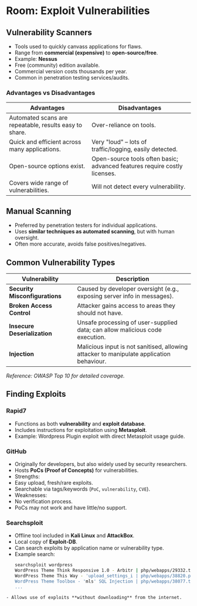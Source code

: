 # Room: Exploit Vulnerabilities

## Vulnerability Scanners

- Tools used to quickly canvass applications for flaws.
- Range from **commercial (expensive)** to **open-source/free**.
- Example: **Nessus**
 - Free (community) edition available.
 - Commercial version costs thousands per year.
 - Common in penetration testing services/audits.

### Advantages vs Disadvantages

| Advantages | Disadvantages |
|------------|---------------|
| Automated scans are repeatable, results easy to share. | Over-reliance on tools. |
| Quick and efficient across many applications. | Very "loud" – lots of traffic/logging, easily detected. |
| Open-source options exist. | Open-source tools often basic; advanced features require costly licenses. |
| Covers wide range of vulnerabilities. | Will not detect every vulnerability. |

## Manual Scanning

- Preferred by penetration testers for individual applications.
- Uses **similar techniques as automated scanning**, but with human oversight.
- Often more accurate, avoids false positives/negatives.

## Common Vulnerability Types

| Vulnerability | Description |
|---------------|-------------|
| **Security Misconfigurations** | Caused by developer oversight (e.g., exposing server info in messages). |
| **Broken Access Control** | Attacker gains access to areas they should not have. |
| **Insecure Deserialization** | Unsafe processing of user-supplied data; can allow malicious code execution. |
| **Injection** | Malicious input is not sanitised, allowing attacker to manipulate application behaviour. |

*Reference: OWASP Top 10 for detailed coverage.*

## Finding Exploits

### Rapid7

- Functions as both **vulnerability** and **exploit database**.
- Includes instructions for exploitation using **Metasploit**.
- Example: Wordpress Plugin exploit with direct Metasploit usage guide.

### GitHub

- Originally for developers, but also widely used by security researchers.
- Hosts **PoCs (Proof of Concepts)** for vulnerabilities.
- Strengths:
 - Easy upload, fresh/rare exploits.
 - Searchable via tags/keywords (`PoC`, `vulnerability`, `CVE`).
- Weaknesses:
 - No verification process.
 - PoCs may not work and have little/no support.

### Searchsploit

- Offline tool included in **Kali Linux** and **AttackBox**.
- Local copy of **Exploit-DB**.
- Can search exploits by application name or vulnerability type.
- Example search:
    ```bash
    searchsploit wordpress
    WordPress Theme Think Responsive 1.0 - Arbitr | php/webapps/29332.txt
    WordPress Theme This Way - 'upload_settings_i | php/webapps/38820.php
    WordPress Theme Toolbox - 'mls' SQL Injection | php/webapps/38077.txt
    ...
```
- Allows use of exploits **without downloading** from the internet.